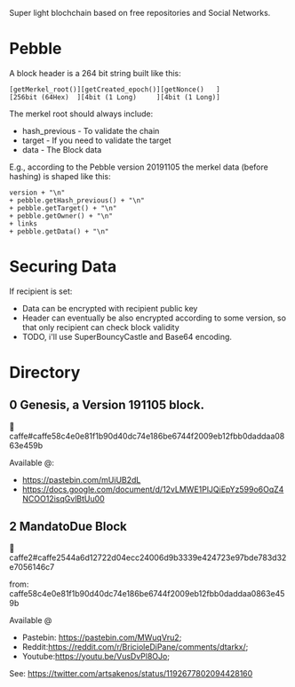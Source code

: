 
Super light blochchain based on free repositories and Social Networks.

Pebble
======

A block header is a 264 bit string built like this:

    [getMerkel_root()][getCreated_epoch()][getNonce()   ]
    [256bit (64Hex)  ][4bit (1 Long)     ][4bit (1 Long)]

The merkel root should always include:

* hash_previous - To validate the chain
* target - If you need to validate the target
* data - The Block data

E.g., according to the Pebble version 20191105 the merkel data (before hashing)
is shaped like this:

    version + "\n"
    + pebble.getHash_previous() + "\n"
    + pebble.getTarget() + "\n"
    + pebble.getOwner() + "\n"
    + links
    + pebble.getData() + "\n"

Securing Data
=============
If recipient is set:

* Data can be encrypted with recipient public key
* Header can eventually be also encrypted according to some version, so that only recipient can check block validity
* TODO, i'll use SuperBouncyCastle and Base64 encoding.


Directory
=========

## 0 Genesis, a Version 191105 block. 

💎caffe#caffe58c4e0e81f1b90d40dc74e186be6744f2009eb12fbb0daddaa0863e459b

Available @:

* https://pastebin.com/mUiUB2dL
* https://docs.google.com/document/d/12vLMWE1PlJQiEpYz599o6OqZ4NCOO12isqGvlBtUu00

## 2 MandatoDue Block

💎caffe2#caffe2544a6d12722d04ecc24006d9b3339e424723e97bde783d32e7056146c7

from: caffe58c4e0e81f1b90d40dc74e186be6744f2009eb12fbb0daddaa0863e459b

Available @

* Pastebin: https://pastebin.com/MWuqVru2; 
* Reddit:https://reddit.com/r/BricioleDiPane/comments/dtarkx/; 
* Youtube:https://youtu.be/VusDvPl8OJo;

See: https://twitter.com/artsakenos/status/1192677802094428160







